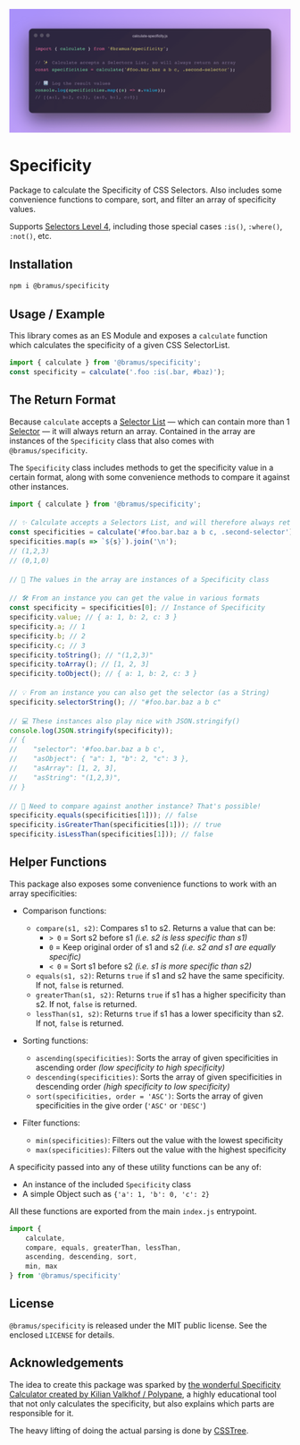 ![Calculate CSS Specificity](./screenshots/calculate-specificity.png)

# Specificity

Package to calculate the Specificity of CSS Selectors. Also includes some convenience functions to compare, sort, and filter an array of specificity values.

Supports [Selectors Level 4](https://www.w3.org/TR/selectors-4/), including those special cases `:is()`, `:where()`, `:not()`, etc. 

## Installation

```bash
npm i @bramus/specificity
```

## Usage / Example

This library comes as an ES Module and exposes a `calculate` function which calculates the specificity of a given CSS SelectorList.

```js
import { calculate } from '@bramus/specificity';
const specificity = calculate('.foo :is(.bar, #baz)');
```

## The Return Format

Because `calculate` accepts a [Selector List](https://www.w3.org/TR/selectors-4/#grouping) — which can contain more than 1 [Selector](https://www.w3.org/TR/selectors-4/#selector) — it will always return an array. Contained in the array are instances of the `Specificity` class that also comes with `@bramus/specificity`.

The `Specificity` class includes methods to get the specificity value in a certain format, along with some convenience methods to compare it against other instances.

```js
import { calculate } from '@bramus/specificity';

// ✨ Calculate accepts a Selectors List, and will therefore always return an array
const specificities = calculate('#foo.bar.baz a b c, .second-selector');
specificities.map(s => `${s}`).join('\n');
// (1,2,3)
// (0,1,0)

// 🚚 The values in the array are instances of a Specificity class

// 🛠 From an instance you can get the value in various formats
const specificity = specificities[0]; // Instance of Specificity
specificity.value; // { a: 1, b: 2, c: 3 }
specificity.a; // 1
specificity.b; // 2
specificity.c; // 3
specificity.toString(); // "(1,2,3)"
specificity.toArray(); // [1, 2, 3]
specificity.toObject(); // { a: 1, b: 2, c: 3 }

// 💡 From an instance you can also get the selector (as a String)
specificity.selectorString(); // "#foo.bar.baz a b c"

// 💻 These instances also play nice with JSON.stringify()
console.log(JSON.stringify(specificity));
// {
//    "selector": '#foo.bar.baz a b c',
//    "asObject": { "a": 1, "b": 2, "c": 3 },
//    "asArray": [1, 2, 3],
//    "asString": "(1,2,3)",
// }

// 🔀 Need to compare against another instance? That's possible!
specificity.equals(specificities[1])); // false
specificity.isGreaterThan(specificities[1])); // true
specificity.isLessThan(specificities[1])); // false
```
## Helper Functions

This package also exposes some convenience functions to work with an array specificities:

- Comparison functions:
    - `compare(s1, s2)`: Compares s1 to s2. Returns a value that can be:
        - `> 0` = Sort s2 before s1 _(i.e. s2 is less specific than s1)_
        - `0` = Keep original order of s1 and s2 _(i.e. s2 and s1 are equally specific)_
        - `< 0` = Sort s1 before s2 _(i.e. s1 is more specific than s2)_
    - `equals(s1, s2)`: Returns `true` if s1 and s2 have the same specificity. If not, `false` is returned.
    - `greaterThan(s1, s2)`: Returns `true` if s1 has a higher specificity than s2. If not, `false` is returned.
    - `lessThan(s1, s2)`: Returns `true` if s1 has a lower specificity than s2. If not, `false` is returned.

- Sorting functions:
    - `ascending(specificities)`: Sorts the array of given specificities in ascending order _(low specificity to high specificity)_
    - `descending(specificities)`: Sorts the array of given specificities in descending order _(high specificity to low specificity)_
    - `sort(specificities, order = 'ASC')`: Sorts the array of given specificities in the give order (`'ASC'` or `'DESC'`)

- Filter functions:
    - `min(specificities)`: Filters out the value with the lowest specificity
    - `max(specificities)`: Filters out the value with the highest specificity

A specificity passed into any of these utility functions can be any of:

- An instance of the included `Specificity` class
- A simple Object such as `{'a': 1, 'b': 0, 'c': 2}`

All these functions are exported from the main `index.js` entrypoint.

```js
import {
    calculate,
    compare, equals, greaterThan, lessThan,
    ascending, descending, sort,
    min, max
} from '@bramus/specificity'
```

## License

`@bramus/specificity` is released under the MIT public license. See the enclosed `LICENSE` for details.

## Acknowledgements

The idea to create this package was sparked by [the wonderful Specificity Calculator created by Kilian Valkhof / Polypane](https://polypane.app/css-specificity-calculator/), a highly educational tool that not only calculates the specificity, but also explains which parts are responsible for it.

The heavy lifting of doing the actual parsing is done by [CSSTree](https://github.com/csstree/csstree).
